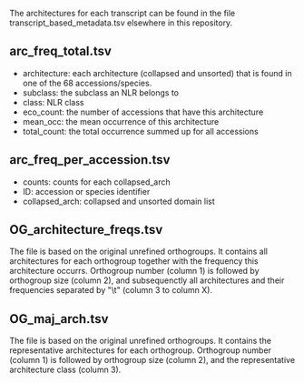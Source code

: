 The architectures for each transcript can be found in the file transcript_based_metadata.tsv elsewhere in this repository. 

## arc_freq_total.tsv

- architecture: each architecture (collapsed and unsorted) that is found in one of the 68 accessions/species.
- subclass: the subclass an NLR belongs to 
- class: NLR class
- eco_count: the number of accessions that have this architecture
- mean_occ: the mean occurrence of this architecture
- total_count: the total occurrence summed up for all accessions 

## arc_freq_per_accession.tsv

- counts: counts for each collapsed_arch
- ID: accession or species identifier
- collapsed_arch: collapsed and unsorted domain list

## OG_architecture_freqs.tsv

The file is based on the original unrefined orthogroups. It contains all architectures for each orthogroup together with the frequency this architecture occurrs. Orthogroup number (column 1) is followed by orthogroup size (column 2), and subsequenctly all architectures and their frequencies separated by "\t" (column 3 to column X).

## OG_maj_arch.tsv

The file is based on the original unrefined orthogroups. It contains the representative architectures for each orthogroup. Orthogroup number (column 1) is followed by orthogroup size (column 2), and the representative architecture class (column 3).
